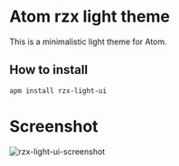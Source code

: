 # Atom rzx light theme

This is a minimalistic light theme for Atom.

## How to install

```
apm install rzx-light-ui
```
# Screenshot

![rzx-light-ui-screenshot](https://user-images.githubusercontent.com/15671466/57978936-742f2400-79ec-11e9-9f17-6307fb966821.png)
